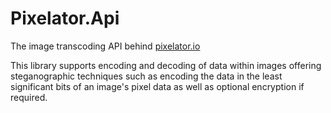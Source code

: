 Pixelator.Api
=============

The image transcoding API behind [pixelator.io](https://pixelator.io)

This library supports encoding and decoding of data within images offering 
steganographic techniques such as encoding the data in the least significant
bits of an image's pixel data as well as optional encryption if required.
